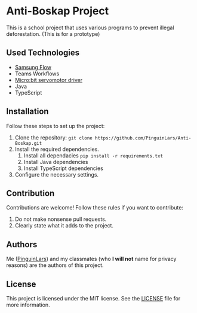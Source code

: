 # Anti-Boskap Project

This is a school project that uses various programs to prevent illegal deforestation. (This is for a prototype)

## Used Technologies

- [Samsung Flow](https://www.samsung.com/us/support/owners/app/samsung_flow)
- Teams Workflows
- [Micro:bit servomotor driver](https://github.com/PinguinLars/anti-boskap-microdriver)
- Java
- TypeScript

## Installation

Follow these steps to set up the project:

1. Clone the repository: `git clone https://github.com/PinguinLars/Anti-Boskap.git`
2. Install the required dependencies.
   1. Install all dependacies `pip install -r requirements.txt`
   2. Install Java dependencies
   3. Install TypeScript dependencies
3. Configure the necessary settings.

## Contribution

Contributions are welcome! Follow these rules if you want to contribute:

1. Do not make nonsense pull requests.
2. Clearly state what it adds to the project.

## Authors
Me ([PinguinLars](https://github.com/PinguinLars#hi-there-my-name-is-pinguinlars)) and my classmates (who **I will not** name for privacy reasons) are the authors of this project.

## License

This project is licensed under the MIT license. See the [LICENSE](LICENSE) file for more information.
